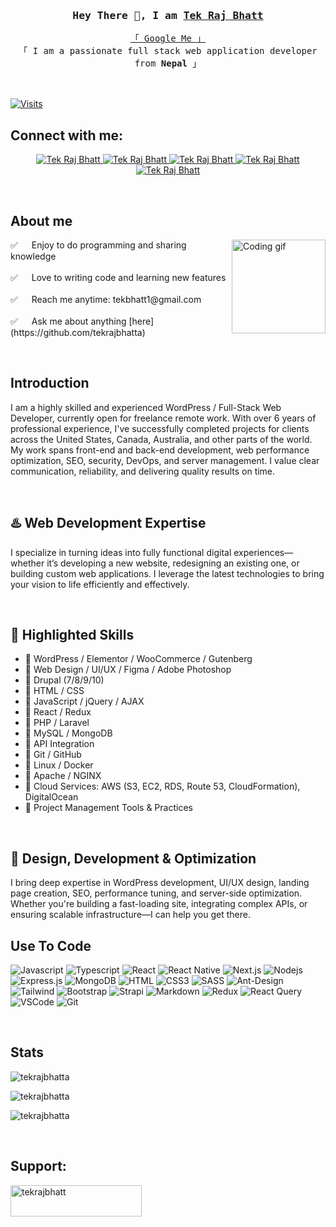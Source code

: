 <!-- Intro  -->
### <div align="center"><samp>Hey There 👋, I am <b><a target="_blank" href="#">Tek Raj Bhatt</a></b></samp></div>

<p align="center">
<samp>
<a href="https://www.google.com/search?q=Tek+Raj+Bhatt">「 Google Me 」</a>
<br>
「 I am a passionate full stack web application developer from <b>Nepal</b> 」
<br><br>
</samp>
</p>

<br />
<a href="https://visitor-badge.laobi.icu/badge?page_id=tekrajbhatta.visitor-badge&title=Visits"><img src="https://visitor-badge.laobi.icu/badge?page_id=tekrajbhatta.visitor-badge&title=Visits" align="middle" alt="Visits"></a>
<br />

## Connect with me:
<p align="left"></p>

<!-- Social Links Section -->
<p align="center">
  <a href="#" target="blank">
    <img src="https://img.shields.io/badge/Website-DC143C?style=for-the-badge&logo=medium&logoColor=white" alt="Tek Raj Bhatt" />
  </a>
  <a href="#" target="_blank">
    <img src="https://img.shields.io/badge/LinkedIn-0077B5?style=for-the-badge&logo=linkedin&logoColor=white" alt="Tek Raj Bhatt" />
  </a>
  <a href="#" target="_blank">
    <img src="https://img.shields.io/badge/Twitter-1DA1F2?style=for-the-badge&logo=twitter&logoColor=white" alt="Tek Raj Bhatt" />
  </a>
  <a href="#" target="_blank">
    <img src="https://img.shields.io/badge/Instagram-fe4164?style=for-the-badge&logo=instagram&logoColor=white" alt="Tek Raj Bhatt" />
  </a>
  <a href="#" target="_blank">
    <img src="https://img.shields.io/badge/Facebook-20BEFF?&style=for-the-badge&logo=facebook&logoColor=white" alt="Tek Raj Bhatt" />
  </a>
</p>
<br />

<!-- About Section -->
## About me

<p>
  <img align="right" width="150" src="https://img.freepik.com/free-vector/illustrated-hacker-activity-concept_23-2148534299.jpg" alt="Coding gif" />
  ✅ &emsp; Enjoy to do programming and sharing knowledge <br /><br />
  ✅ &emsp; Love to writing code and learning new features<br /><br />
  ✅ &emsp; Reach me anytime: tekbhatt1@gmail.com<br /><br />
  ✅ &emsp; Ask me about anything [here](https://github.com/tekrajbhatta)
</p>
<br />

## Introduction
<p align="left">
  I am a highly skilled and experienced WordPress / Full-Stack Web Developer, currently open for freelance remote work. With over 6 years of professional experience, I've successfully completed projects for clients across the United States, Canada, Australia, and other parts of the world. My work spans front-end and back-end development, web performance optimization, SEO, security, DevOps, and server management. I value clear communication, reliability, and delivering quality results on time.
</p>

<br />

## ♨️ Web Development Expertise
<p align="left">
  I specialize in turning ideas into fully functional digital experiences—whether it’s developing a new website, redesigning an existing one, or building custom web applications. I leverage the latest technologies to bring your vision to life efficiently and effectively.
</p>

<br />

## 🔑 Highlighted Skills
- 🔷 WordPress / Elementor / WooCommerce / Gutenberg  
- 🔷 Web Design / UI/UX / Figma / Adobe Photoshop  
- 🔷 Drupal (7/8/9/10)  
- 🔷 HTML / CSS  
- 🔷 JavaScript / jQuery / AJAX  
- 🔷 React / Redux  
- 🔷 PHP / Laravel  
- 🔷 MySQL / MongoDB  
- 🔷 API Integration  
- 🔷 Git / GitHub  
- 🔷 Linux / Docker  
- 🔷 Apache / NGINX  
- 🔷 Cloud Services: AWS (S3, EC2, RDS, Route 53, CloudFormation), DigitalOcean  
- 🔷 Project Management Tools & Practices  

<br />

## 🎨 Design, Development & Optimization
<p align="left">
  I bring deep expertise in WordPress development, UI/UX design, landing page creation, SEO, performance tuning, and server-side optimization. Whether you're building a fast-loading site, integrating complex APIs, or ensuring scalable infrastructure—I can help you get there.
</p>

## Use To Code

![Javascript](https://img.shields.io/badge/Javascript-F0DB4F?style=for-the-badge&labelColor=black&logo=javascript&logoColor=F0DB4F)
![Typescript](https://img.shields.io/badge/Typescript-007acc?style=for-the-badge&labelColor=black&logo=typescript&logoColor=007acc)
![React](https://img.shields.io/badge/-React-61DBFB?style=for-the-badge&labelColor=black&logo=react&logoColor=61DBFB)
![React Native](https://img.shields.io/badge/React_Native-20232A?style=for-the-badge&logo=react&logoColor=61DAFB)
![Next.js](https://img.shields.io/badge/next.js-000000?style=for-the-badge&logo=nextdotjs&logoColor=white)
![Nodejs](https://img.shields.io/badge/Nodejs-3C873A?style=for-the-badge&labelColor=black&logo=node.js&logoColor=3C873A)
![Express.js](https://img.shields.io/badge/Express.js-000000?style=for-the-badge&logo=express&logoColor=white)
![MongoDB](https://img.shields.io/badge/MongoDB-4EA94B?style=for-the-badge&logo=mongodb&logoColor=white)
![HTML](https://img.shields.io/badge/HTML5-E34F26?style=for-the-badge&logo=html5&logoColor=white)
![CSS3](https://img.shields.io/badge/CSS3-1572B6?style=for-the-badge&logo=css3&logoColor=white)
![SASS](https://img.shields.io/badge/Sass-CC6699?style=for-the-badge&logo=sass&logoColor=white)
![Ant-Design](https://img.shields.io/badge/AntDesign-0170FE?style=for-the-badge&logo=antdesign&logoColor=white)
![Tailwind](https://img.shields.io/badge/Tailwind_CSS-092749?style=for-the-badge&logo=tailwindcss&logoColor=06B6D4&labelColor=000000)
![Bootstrap](https://img.shields.io/badge/Bootstrap-563D7C?style=for-the-badge&logo=bootstrap&logoColor=white)
![Strapi](https://img.shields.io/badge/strapi-2E7EEA?style=for-the-badge&logo=strapi&logoColor=white)
![Markdown](https://img.shields.io/badge/Markdown-000000?style=for-the-badge&logo=markdown&logoColor=white)
![Redux](https://img.shields.io/badge/Redux-593D88?style=for-the-badge&logo=redux&logoColor=white)
![React Query](https://img.shields.io/badge/-React_Query-FF4154?style=for-the-badge&logo=react%20query&logoColor=white)
![VSCode](https://img.shields.io/badge/Visual_Studio-0078d7?style=for-the-badge&logo=visual%20studio&logoColor=white)
![Git](https://img.shields.io/badge/Git-F05032?style=for-the-badge&logo=git&logoColor=white)

<br />

## Stats
<p><img align="center" src="https://github-readme-stats.vercel.app/api/top-langs?username=tekrajbhatta&show_icons=true&locale=en&layout=compact&langs_count=20" alt="tekrajbhatta" /></p>
<p><img align="center" src="https://github-readme-stats.vercel.app/api?username=tekrajbhatta&show_icons=true&locale=en" alt="tekrajbhatta" /></p>
<p><img align="center" src="https://github-readme-streak-stats.herokuapp.com/?user=tekrajbhatta&" alt="tekrajbhatta" /></p>
<br />

## Support:
<p><a href="https://www.buymeacoffee.com/tekrajbhatt"> <img align="left" src="https://cdn.buymeacoffee.com/buttons/v2/default-yellow.png" height="50" width="210" alt="tekrajbhatt" /></a></p>
